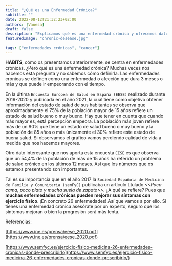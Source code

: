 ```yaml
---
title: "¿Qué es una Enfermedad Crónica?"
subtitle: ""
date: 2022-08-12T21:32:23+02:00
authors: [Vanesa]
draft: false
description: "Explicamos qué es una enfermedad crónica y ofrecemos datos de la Sociedad Española de Medicina"
featuredImage: "chronic-desease.jpg"

tags: ["enfermedades crónicas", "cancer"]
---
```


**HABITS**, cómo os presentamos anteriormente, se centra en enfermedades crónicas. ¿Pero qué es una enfermedad crónica? Muchas veces nos hacemos esta pregunta y no sabemos cómo definirla. Las enfermedades crónicas se definen como una enfermedad o afección que dura 3 meses o más y que puede ir empeorando con el tiempo.

En la última `Encuesta Europea de Salud en España (EESE)` realizado durante 2019-2020 y publicada en el año 2021, la cual tiene como objetivo obtener información del estado de salud de sus habitantes se observa que aproximadamente el 75% de la población mayor de 15 años refiere un estado de salud bueno o muy bueno. Hay que tener en cuenta que cuando más mayor es, está percepción empeora. La población más joven refiere más de un 90% que tiene un estado de salud bueno o muy bueno y la población de 85 años o más únicamente el 30% refiere este estado de buena salud. Si observamos el gráfico vamos perdiendo calidad de vida a medida que nos hacemos mayores.

Otro dato interesante que nos aporta esta encuesta `EESE` es que observa que un 54,4% de la población de más de 15 años ha referido un problema de salud crónico en los últimos 12 meses. Así que los números que os estamos presentando son importantes.

Tal es su importancia que en el año 2017 la `Sociedad Española de Medicina de Familia y Comunitaria (semFyC)` publicaba un artículo titulado _<<Poca cama, poco plato y mucha suela de zapato>>_. ¿A qué se refiere? Pues que **muchas enfermedades crónicas pueden mejorar sus síntomas con ejercicio físico**. ¡En concreto 26 enfermedades! Así que vamos a por ello. Si tienes una enfermedad crónica asesórate por un experto, seguro que los síntomas mejoran o bien la progresión será más lenta.


Referencias:

[https://www.ine.es/prensa/eese_2020.pdf](https://www.ine.es/prensa/eese_2020.pdf)

[https://www.semfyc.es/ejercicio-fisico-medicina-26-enfermedades-cronicas-donde-prescribirlo](https://www.semfyc.es/ejercicio-fisico-medicina-26-enfermedades-cronicas-donde-prescribirlo/)


